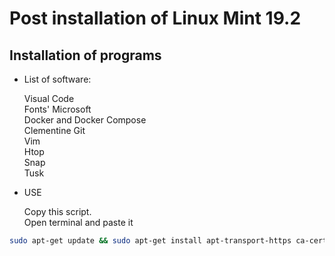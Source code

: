# Post installation of Linux Mint 19.2
## Installation of programs  
* List of software:
  
  Visual Code  
  Fonts' Microsoft  
  Docker  and Docker Compose  
  Clementine
  Git  
  Vim  
  Htop  
  Snap  
  Tusk


* USE

  Copy this script.  
  Open terminal and paste it
```sh
sudo apt-get update && sudo apt-get install apt-transport-https ca-certificates curl software-properties-common && curl -fsSL https://download.docker.com/linux/ubuntu/gpg | sudo apt-key add -  && echo -e "\ndeb [arch=amd64] https://download.docker.com/linux/ubuntu bionic stable" | sudo tee -a /etc/apt/sources.list && curl https://packages.microsoft.com/keys/microsoft.asc | gpg --dearmor > microsoft.gpg && sudo install -o root -g root -m 644 microsoft.gpg /etc/apt/trusted.gpg.d/ && sudo sh -c 'echo "deb [arch=amd64] https://packages.microsoft.com/repos/vscode stable main" > /etc/apt/sources.list.d/vscode.list' && sudo apt-get update && sudo apt-get install  -y sudo apt install -y  docker.io docker-compose gnupg-agent  software-properties-common code clementine git snapd vim htop ttf-mscorefonts-installer && sudo snap install tusk && sudo groupadd docker && sudo usermod -aG docker $USER && sudo apt -y autoremove && sudo apt -y autoclean
```
